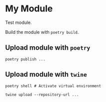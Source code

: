 # My Module

Test module.

Build the module with `poetry build`.

## Upload module with `poetry`

```shell
poetry publish ...
```

## Upload module with `twine`
```shell
poetry shell # Activate virtual environment

twine upload --repository-url ...
```
